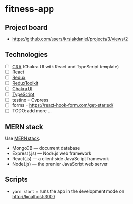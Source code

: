 # fitness-app

## Project board

- <https://github.com/users/krsiakdaniel/projects/3/views/2>

## Technologies

- [ ] [CRA](https://chakra-ui.com/getting-started/cra-guide) (Chakra UI with React and TypeScript template)
- [ ] [React](https://reactjs.org/)
- [ ] [Redux](https://redux.js.org/tutorials/essentials/part-1-overview-concepts)
- [ ] [ReduxToolkit](https://redux-toolkit.js.org/)
- [ ] [Chakra UI](https://chakra-ui.com/)
- [ ] [TypeScript](https://www.typescriptlang.org/)
- [ ] testing = [Cypress](https://www.cypress.io/)
- [ ] forms = <https://react-hook-form.com/get-started/>
- [ ] TODO: add more ...

## MERN stack

Use [MERN stack](https://www.mongodb.com/mern-stack).

- MongoDB — document database
- Express(.js) — Node.js web framework
- React(.js) — a client-side JavaScript framework
- Node(.js) — the premier JavaScript web server

## Scripts

- `yarn start` = runs the app in the development mode on [http://localhost:3000](http://localhost:3000)
